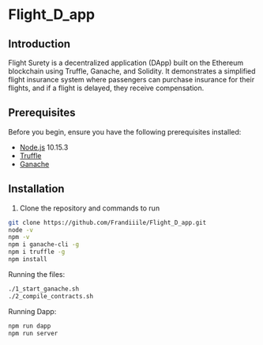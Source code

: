 # Flight_D_app


## Introduction

Flight Surety is a decentralized application (DApp) built on the Ethereum blockchain using Truffle, Ganache, and Solidity. It demonstrates a simplified flight insurance system where passengers can purchase insurance for their flights, and if a flight is delayed, they receive compensation.

## Prerequisites

Before you begin, ensure you have the following prerequisites installed:

- [Node.js](https://nodejs.org/) 10.15.3
- [Truffle](https://www.trufflesuite.com/truffle)
- [Ganache](https://www.trufflesuite.com/ganache)

## Installation

1. Clone the repository and commands to run

```bash
git clone https://github.com/Frandiiile/Flight_D_app.git
node -v
npm -v
npm i ganache-cli -g
npm i truffle -g
npm install
```
Running the files:
```bash
./1_start_ganache.sh
./2_compile_contracts.sh
```
Running Dapp: 
```bash
npm run dapp
npm run server
```

